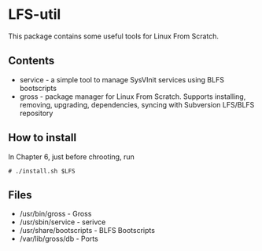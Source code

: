 # LFS-util
This package contains some useful tools for Linux From Scratch.
## Contents
- service - a simple tool to manage SysVInit services using BLFS bootscripts
- gross - package manager for Linux From Scratch. Supports installing, removing, upgrading, dependencies, syncing with Subversion LFS/BLFS repository

## How to install
In Chapter 6, just before chrooting, run

    # ./install.sh $LFS

## Files
- /usr/bin/gross - Gross
- /usr/sbin/service - serivce
- /usr/share/bootscripts - BLFS Bootscripts
- /var/lib/gross/db - Ports
